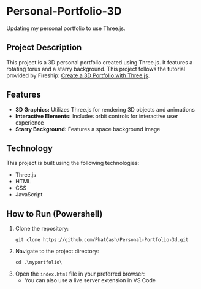 # Personal-Portfolio-3D
Updating my personal portfolio to use Three.js.

## Project Description

This project is a 3D personal portfolio created using Three.js. It features a rotating torus and a starry background.
This project follows the tutorial provided by Fireship: [Create a 3D Portfolio with Three.js](https://www.youtube.com/watch?v=Q7AOvWpIVHU&ab_channel=Fireship).

## Features
- **3D Graphics:** Utilizes Three.js for rendering 3D objects and animations
- **Interactive Elements:** Includes orbit controls for interactive user experience
- **Starry Background:** Features a space background image

## Technology
This project is built using the following technologies:
- Three.js
- HTML
- CSS
- JavaScript

## How to Run (Powershell)
1. Clone the repository:
    ```
    git clone https://github.com/PhatCash/Personal-Portfolio-3d.git
    ```
2. Navigate to the project directory:
    ```
    cd .\myportfolio\
    ```
3. Open the `index.html` file in your preferred browser:
    - You can also use a live server extension in VS Code
